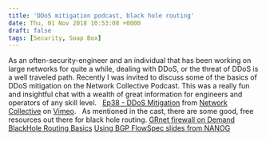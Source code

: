 ```yaml
---
title: 'DDoS mitigation podcast, black hole routing'
date: Thu, 01 Nov 2018 10:53:08 +0000
draft: false
tags: [Security, Soap Box]
---
```


As an often-security-engineer and an individual that has been working on large networks for quite a while, dealing with DDoS, or the threat of DDoS is a well traveled path. Recently I was invited to discuss some of the basics of DDoS mitigation on the Network Collective Podcast. This was a really fun and insightful chat with a wealth of great information for engineers and operators of any skill level.   [Ep38 - DDoS Mitigation](https://vimeo.com/298146825) from [Network Collective](https://vimeo.com/networkcollective) on [Vimeo](https://vimeo.com).   As mentioned in the cast, there are some good, free resources out there for black hole routing. [GRnet firewall on Demand](https://fod.grnet.gr/welcome?next=/) [BlackHole Routing Basics](http://www.forwardingplane.net/2011/10/black-hole-routing/) [Using BGP FlowSpec slides from NANOG](https://www.nanog.org/sites/default/files/tuesday_general_ddos_ryburn_63.16.pdf)